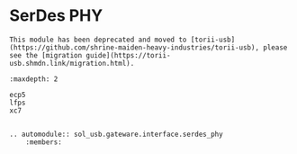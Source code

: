 # SerDes PHY

```{important}
This module has been deprecated and moved to [torii-usb](https://github.com/shrine-maiden-heavy-industries/torii-usb), please see the [migration guide](https://torii-usb.shmdn.link/migration.html).
```

```{toctree}
:maxdepth: 2

ecp5
lfps
xc7

```

```{eval-rst}

.. automodule:: sol_usb.gateware.interface.serdes_phy
	:members:

```

